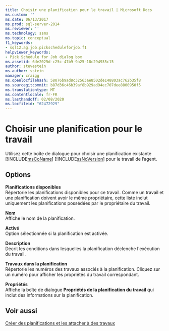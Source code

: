 ```yaml
---
title: Choisir une planification pour le travail | Microsoft Docs
ms.custom: ''
ms.date: 06/13/2017
ms.prod: sql-server-2014
ms.reviewer: ''
ms.technology: ssms
ms.topic: conceptual
f1_keywords:
- sql12.ag.job.pickscheduleforjob.f1
helpviewer_keywords:
- Pick Schedule for Job dialog box
ms.assetid: 6de2025d-c25c-47b9-9a25-18c294935c15
author: stevestein
ms.author: sstein
manager: craigg
ms.openlocfilehash: 58076b9ad8c32563ae8502de148803ac762b35f8
ms.sourcegitcommit: b87d36c46b39af8b929ad94ec707dee8800950f5
ms.translationtype: MT
ms.contentlocale: fr-FR
ms.lasthandoff: 02/08/2020
ms.locfileid: "62472929"
---
```

# <a name="pick-schedule-for-job"></a>Choisir une planification pour le travail
  Utilisez cette boîte de dialogue pour choisir une planification existante [!INCLUDE[msCoName](../../includes/msconame-md.md)] [!INCLUDE[ssNoVersion](../../includes/ssnoversion-md.md)] pour le travail de l’agent.  
  
## <a name="options"></a>Options  
 **Planifications disponibles**  
 Répertorie les planifications disponibles pour ce travail. Comme un travail et une planification doivent avoir le même propriétaire, cette liste inclut uniquement les planifications possédées par le propriétaire du travail.  
  
 **Nom**  
 Affiche le nom de la planification.  
  
 **Activé**  
 Option sélectionnée si la planification est activée.  
  
 **Description**  
 Décrit les conditions dans lesquelles la planification déclenche l'exécution du travail.  
  
 **Travaux dans la planification**  
 Répertorie les numéros des travaux associés à la planification. Cliquez sur un numéro pour afficher les propriétés du travail correspondant.  
  
 **Propriétés**  
 Affiche la boîte de dialogue **Propriétés de la planification du travail** qui inclut des informations sur la planification.  
  
## <a name="see-also"></a>Voir aussi  
 [Créer des planifications et les attacher à des travaux](create-and-attach-schedules-to-jobs.md)  
  
  
